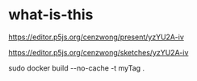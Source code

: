 # what-is-this

https://editor.p5js.org/cenzwong/present/yzYU2A-iv

https://editor.p5js.org/cenzwong/sketches/yzYU2A-iv

sudo docker build --no-cache -t myTag . 